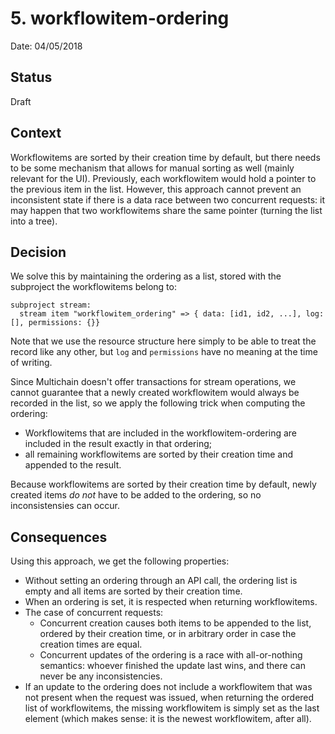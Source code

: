 # 5. workflowitem-ordering

Date: 04/05/2018

## Status

Draft

## Context

Workflowitems are sorted by their creation time by default, but there needs to be some mechanism that allows for manual sorting as well (mainly relevant for the UI). Previously, each workflowitem would hold a pointer to the previous item in the list. However, this approach cannot prevent an inconsistent state if there is a data race between two concurrent requests: it may happen that two workflowitems share the same pointer (turning the list into a tree).

## Decision

We solve this by maintaining the ordering as a list, stored with the subproject the workflowitems belong to:

```plain
subproject stream:
  stream item "workflowitem_ordering" => { data: [id1, id2, ...], log: [], permissions: {}}
```

Note that we use the resource structure here simply to be able to treat the record like any other, but `log` and `permissions` have no meaning at the time of writing.

Since Multichain doesn't offer transactions for stream operations, we cannot guarantee that a newly created workflowitem would always be recorded in the list, so we apply the following trick when computing the ordering:

- Workflowitems that are included in the workflowitem-ordering are included in the result exactly in that ordering;
- all remaining workflowitems are sorted by their creation time and appended to the result.

Because workflowitems are sorted by their creation time by default, newly created items _do not_ have to be added to the ordering, so no inconsistensies can occur.

## Consequences

Using this approach, we get the following properties:

- Without setting an ordering through an API call, the ordering list is empty and all items are sorted by their creation time.
- When an ordering is set, it is respected when returning workflowitems.
- The case of concurrent requests:
  - Concurrent creation causes both items to be appended to the list, ordered by their creation time, or in arbitrary order in case the creation times are equal.
  - Concurrent updates of the ordering is a race with all-or-nothing semantics: whoever finished the update last wins, and there can never be any inconsistencies.
- If an update to the ordering does not include a workflowitem that was not present when the request was issued, when returning the ordered list of workflowitems, the missing workflowitem is simply set as the last element (which makes sense: it is the newest workflowitem, after all).

